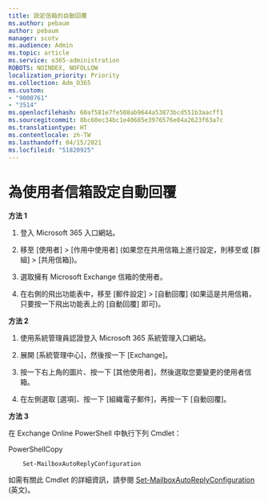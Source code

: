 ```yaml
---
title: 設定信箱的自動回覆
ms.author: pebaum
author: pebaum
manager: scotv
ms.audience: Admin
ms.topic: article
ms.service: o365-administration
ROBOTS: NOINDEX, NOFOLLOW
localization_priority: Priority
ms.collection: Adm_O365
ms.custom:
- "9000761"
- "3514"
ms.openlocfilehash: 60af581e7fe508ab9644a53873bcd551b3aacff1
ms.sourcegitcommit: 8bc60ec34bc1e40685e3976576e04a2623f63a7c
ms.translationtype: HT
ms.contentlocale: zh-TW
ms.lasthandoff: 04/15/2021
ms.locfileid: "51820925"
---
```

# <a name="set-auto-replies-for-a-users-mailbox"></a>為使用者信箱設定自動回覆

**方法 1**

1. 登入 Microsoft 365 入口網站。

2. 移至 [使用者] > [作用中使用者] (如果您在共用信箱上進行設定，則移至或 [群組] > [共用信箱])。

3. 選取擁有 Microsoft Exchange 信箱的使用者。

4. 在右側的飛出功能表中，移至 [郵件設定] > [自動回覆] (如果這是共用信箱，只要按一下飛出功能表上的 [自動回覆] 即可)。

**方法 2**

1. 使用系統管理員認證登入 Microsoft 365 系統管理入口網站。

2. 展開 [系統管理中心]，然後按一下 [Exchange]。

3. 按一下右上角的圖片、按一下 [其他使用者]，然後選取您要變更的使用者信箱。

4. 在左側選取 [選項]、按一下 [組織電子郵件]，再按一下 [自動回覆]。

**方法 3**

在 Exchange Online PowerShell 中執行下列 Cmdlet：

PowerShellCopy

```
    Set-MailboxAutoReplyConfiguration
```

如需有關此 Cmdlet 的詳細資訊，請參閱 [Set-MailboxAutoReplyConfiguration](https://docs.microsoft.com/powershell/module/exchange/mailboxes/set-mailboxautoreplyconfiguration) (英文)。
